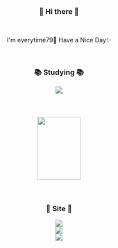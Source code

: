 <!--  Hi there  --><br>
  <h3 align="center"> 👋 Hi there 👋 </h3><br>
    <p align="center">
      I'm everytime79🌱 
      Have a Nice Day✨
    </p>
<!--  studying  --><br>
  <h3 align="center">📚 Studying 📚</h3>
    <p align="center">
      <img src="https://img.shields.io/badge/Swift-FA7343?style=flat&logo=swift&logoColor=white"/><br>
    </p>
<!--  gif  --><br>
  <h3 align="center">
    <center><img src="https://images.velog.io/images/everytime79/post/7c774c36-ce71-4bf3-9867-a5f21f1cb174/giphy.gif" width="100" height="145"></center>
  </h3>
<!--  site  --><br>
  <h3 align="center">📝 Site 📝</h3>
    <p align="center"> 
        <a href="https://velog.io/@everytime79"><img src="http://img.shields.io/badge/-Velog-20c997?style=flat&link=https://velog.io/@everytime79"/></a><br>
        <a href="https://soosdev.tistory.com/"><img src="http://img.shields.io/badge/-Tistory-FFBB00?style=flat&link=https://soosdev.tistory.com/"/></a><br>
        <a href="https://www.instagram.com/soos.gram/"><img src="https://img.shields.io/badge/-Instagram-E4405F? style=flat&link=https://www.instagram.com/soos.gram/)"/></a><br>
    </p>


